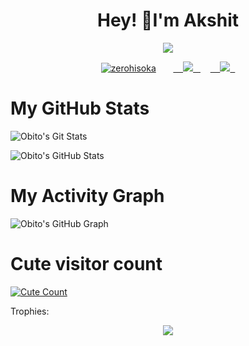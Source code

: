 <h1 align="center">Hey!  🌸I'm Akshit</h1>
</p>
<p align="center">
<img src="https://readme-typing-svg.herokuapp.com?color=1C71FA&width=420&lines=A+Passionate+Developer+From+India%E2%9C%8C%EF%B8%8F;Working+In+Mystic+Network%E2%9D%A4%EF%B8%8F">
</p>
<p align="center">
  <a href="https://t.me/Obito_fr"><img src="https://telegra.ph/file/f7ec15cc28a6189d90e93.jpg" alt="zerohisoka"></a>
  
  
  
  <a href="https://telegram.me/Obito_fr">
    <img src="https://img.shields.io/badge/Telegram-grey?style=for-the-badge&logo=telegram"/>
  </a>  
</a>
  <a href="https://github.com/Obito-xt">
    <img src="https://img.shields.io/github/followers/Obito-xt?label=GitHub&logo=github&style=for-the-badge&color=blue"/>
  </a>

# My GitHub Stats

![Obito's Git Stats](https://github-readme-stats.vercel.app/api?username=Obito-xt&include_all_commits=true&count_private=true&theme=tokyonight)

![Obito's GitHub Stats](https://github-readme-streak-stats.herokuapp.com?user=Obito-xt&theme=tokyonight)

# My Activity Graph



![Obito's GitHub Graph](https://github-readme-stats.vercel.app/api/top-langs/?username=Obito-xt&layout=compact&theme=midnight-purple&hide=Css)
# Cute visitor count
<a href="https://t.me/Obito-fr"><img alt="Cute Count" src="https://count.getloli.com/get/@Obito-xt?theme=rule34" /></a>

Trophies:  
<div align="center"><img src="https://github-profile-trophy.vercel.app/?username=Obito-xt&theme=dracula&count_private=true"></div>
